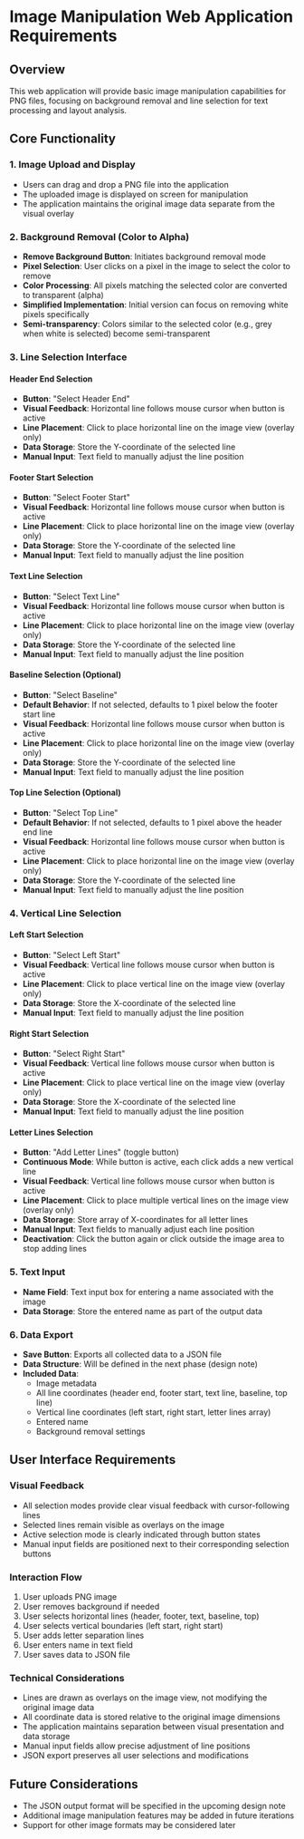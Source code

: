 # Image Manipulation Web Application Requirements

## Overview
This web application will provide basic image manipulation capabilities for PNG files, focusing on background removal and line selection for text processing and layout analysis.

## Core Functionality

### 1. Image Upload and Display
- Users can drag and drop a PNG file into the application
- The uploaded image is displayed on screen for manipulation
- The application maintains the original image data separate from the visual overlay

### 2. Background Removal (Color to Alpha)
- **Remove Background Button**: Initiates background removal mode
- **Pixel Selection**: User clicks on a pixel in the image to select the color to remove
- **Color Processing**: All pixels matching the selected color are converted to transparent (alpha)
- **Simplified Implementation**: Initial version can focus on removing white pixels specifically
- **Semi-transparency**: Colors similar to the selected color (e.g., grey when white is selected) become semi-transparent

### 3. Line Selection Interface

#### Header End Selection
- **Button**: "Select Header End"
- **Visual Feedback**: Horizontal line follows mouse cursor when button is active
- **Line Placement**: Click to place horizontal line on the image view (overlay only)
- **Data Storage**: Store the Y-coordinate of the selected line
- **Manual Input**: Text field to manually adjust the line position

#### Footer Start Selection
- **Button**: "Select Footer Start"
- **Visual Feedback**: Horizontal line follows mouse cursor when button is active
- **Line Placement**: Click to place horizontal line on the image view (overlay only)
- **Data Storage**: Store the Y-coordinate of the selected line
- **Manual Input**: Text field to manually adjust the line position

#### Text Line Selection
- **Button**: "Select Text Line"
- **Visual Feedback**: Horizontal line follows mouse cursor when button is active
- **Line Placement**: Click to place horizontal line on the image view (overlay only)
- **Data Storage**: Store the Y-coordinate of the selected line
- **Manual Input**: Text field to manually adjust the line position

#### Baseline Selection (Optional)
- **Button**: "Select Baseline"
- **Default Behavior**: If not selected, defaults to 1 pixel below the footer start line
- **Visual Feedback**: Horizontal line follows mouse cursor when button is active
- **Line Placement**: Click to place horizontal line on the image view (overlay only)
- **Data Storage**: Store the Y-coordinate of the selected line
- **Manual Input**: Text field to manually adjust the line position

#### Top Line Selection (Optional)
- **Button**: "Select Top Line"
- **Default Behavior**: If not selected, defaults to 1 pixel above the header end line
- **Visual Feedback**: Horizontal line follows mouse cursor when button is active
- **Line Placement**: Click to place horizontal line on the image view (overlay only)
- **Data Storage**: Store the Y-coordinate of the selected line
- **Manual Input**: Text field to manually adjust the line position

### 4. Vertical Line Selection

#### Left Start Selection
- **Button**: "Select Left Start"
- **Visual Feedback**: Vertical line follows mouse cursor when button is active
- **Line Placement**: Click to place vertical line on the image view (overlay only)
- **Data Storage**: Store the X-coordinate of the selected line
- **Manual Input**: Text field to manually adjust the line position

#### Right Start Selection
- **Button**: "Select Right Start"
- **Visual Feedback**: Vertical line follows mouse cursor when button is active
- **Line Placement**: Click to place vertical line on the image view (overlay only)
- **Data Storage**: Store the X-coordinate of the selected line
- **Manual Input**: Text field to manually adjust the line position

#### Letter Lines Selection
- **Button**: "Add Letter Lines" (toggle button)
- **Continuous Mode**: While button is active, each click adds a new vertical line
- **Visual Feedback**: Vertical line follows mouse cursor when button is active
- **Line Placement**: Click to place multiple vertical lines on the image view (overlay only)
- **Data Storage**: Store array of X-coordinates for all letter lines
- **Manual Input**: Text fields to manually adjust each line position
- **Deactivation**: Click the button again or click outside the image area to stop adding lines

### 5. Text Input
- **Name Field**: Text input box for entering a name associated with the image
- **Data Storage**: Store the entered name as part of the output data

### 6. Data Export
- **Save Button**: Exports all collected data to a JSON file
- **Data Structure**: Will be defined in the next phase (design note)
- **Included Data**:
  - Image metadata
  - All line coordinates (header end, footer start, text line, baseline, top line)
  - Vertical line coordinates (left start, right start, letter lines array)
  - Entered name
  - Background removal settings

## User Interface Requirements

### Visual Feedback
- All selection modes provide clear visual feedback with cursor-following lines
- Selected lines remain visible as overlays on the image
- Active selection mode is clearly indicated through button states
- Manual input fields are positioned next to their corresponding selection buttons

### Interaction Flow
1. User uploads PNG image
2. User removes background if needed
3. User selects horizontal lines (header, footer, text, baseline, top)
4. User selects vertical boundaries (left start, right start)
5. User adds letter separation lines
6. User enters name in text field
7. User saves data to JSON file

### Technical Considerations
- Lines are drawn as overlays on the image view, not modifying the original image data
- All coordinate data is stored relative to the original image dimensions
- The application maintains separation between visual presentation and data storage
- Manual input fields allow precise adjustment of line positions
- JSON export preserves all user selections and modifications

## Future Considerations
- The JSON output format will be specified in the upcoming design note
- Additional image manipulation features may be added in future iterations
- Support for other image formats may be considered later
